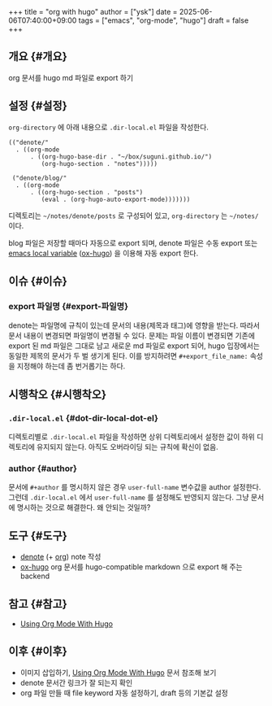 +++
title = "org with hugo"
author = ["ysk"]
date = 2025-06-06T07:40:00+09:00
tags = ["emacs", "org-mode", "hugo"]
draft = false
+++

## 개요 {#개요}

org 문서를 hugo md 파일로 export 하기


## 설정 {#설정}

`org-directory` 에 아래 내용으로 `.dir-local.el` 파일을 작성한다.

```elisp
(("denote/"
  . ((org-mode
      . ((org-hugo-base-dir . "~/box/suguni.github.io/")
         (org-hugo-section . "notes")))))

 ("denote/blog/"
  . ((org-mode
      . ((org-hugo-section . "posts")
         (eval . (org-hugo-auto-export-mode)))))))
```

디렉토리는 `~/notes/denote/posts` 로 구성되어 있고, `org-directory` 는 `~/notes/` 이다.

blog 파일은 저장할 때마다 자동으로 export 되며, denote 파일은 수동 export 또는 [emacs local variable](https://www.gnu.org/software/emacs/manual/html_node/emacs/Specifying-File-Variables.html) ([ox-hugo](https://ox-hugo.scripter.co/doc/auto-export-on-saving/#enable-only-for-an-org-file)) 을 이용해 자동 export 한다.


## 이슈 {#이슈}


### export 파일명 {#export-파일명}

denote는 파일명에 규칙이 있는데 문서의 내용(제목과 태그)에 영향을 받는다. 따라서 문서 내용이 변경되면 파일명이 변경될 수 있다. 문제는 파일 이름이 변경되면 기존에 export 된 md 파일은 그대로 남고 새로운 md 파일로 export 되어, hugo 입장에서는 동일한 제목의 문서가 두 벌 생기게 된다. 이를 방지하려면 `#+export_file_name:` 속성을 지정해야 하는데 좀 번거롭기는 하다.


## 시행착오 {#시행착오}


### `.dir-local.el` {#dot-dir-local-dot-el}

디렉토리별로 `.dir-local.el` 파일을 작성하면 상위 디렉토리에서 설정한 값이 하위 디렉토리에 유지되지 않는다. 아직도 오버라이딩 되는 규칙에 확신이 없음.


### author {#author}

문서에 `#+author` 를 명시하지 않은 경우 `user-full-name` 변수값을 author 설정한다. 그런데 `.dir-local.el` 에서 `user-full-name` 를 설정해도 반영되지 않는다. 그냥 문서에 명시하는 것으로 해결한다. 왜 안되는 것일까?


## 도구 {#도구}

-   [denote](https://protesilaos.com/emacs/denote) (+ [org](https://orgmode.org/)) note 작성
-   [ox-hugo](https://ox-hugo.scripter.co/) org 문서를 hugo-compatible markdown 으로 export 해 주는 backend


## 참고 {#참고}

-   [Using Org Mode With Hugo](https://weblog.masukomi.org/2024/07/19/using-org-mode-with-hugo/)


## 이후 {#이후}

-   이미지 삽입하기, [Using Org Mode With Hugo](https://weblog.masukomi.org/2024/07/19/using-org-mode-with-hugo/) 문서 참조해 보기
-   denote 문서간 링크가 잘 되는지 확인
-   org 파일 만들 때 file keyword 자동 설정하기, draft 등의 기본값 설정
